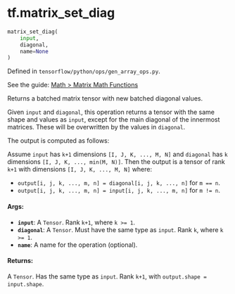 <div itemscope itemtype="http://developers.google.com/ReferenceObject">
<meta itemprop="name" content="tf.matrix_set_diag" />
</div>

# tf.matrix_set_diag

``` python
matrix_set_diag(
    input,
    diagonal,
    name=None
)
```



Defined in `tensorflow/python/ops/gen_array_ops.py`.

See the guide: [Math > Matrix Math Functions](../../../api_guides/python/math_ops.md#Matrix_Math_Functions)

Returns a batched matrix tensor with new batched diagonal values.

Given `input` and `diagonal`, this operation returns a tensor with the
same shape and values as `input`, except for the main diagonal of the
innermost matrices.  These will be overwritten by the values in `diagonal`.

The output is computed as follows:

Assume `input` has `k+1` dimensions `[I, J, K, ..., M, N]` and `diagonal` has
`k` dimensions `[I, J, K, ..., min(M, N)]`.  Then the output is a
tensor of rank `k+1` with dimensions `[I, J, K, ..., M, N]` where:

  * `output[i, j, k, ..., m, n] = diagonal[i, j, k, ..., n]` for `m == n`.
  * `output[i, j, k, ..., m, n] = input[i, j, k, ..., m, n]` for `m != n`.

#### Args:

* <b>`input`</b>: A `Tensor`. Rank `k+1`, where `k >= 1`.
* <b>`diagonal`</b>: A `Tensor`. Must have the same type as `input`.
    Rank `k`, where `k >= 1`.
* <b>`name`</b>: A name for the operation (optional).


#### Returns:

  A `Tensor`. Has the same type as `input`.
  Rank `k+1`, with `output.shape = input.shape`.